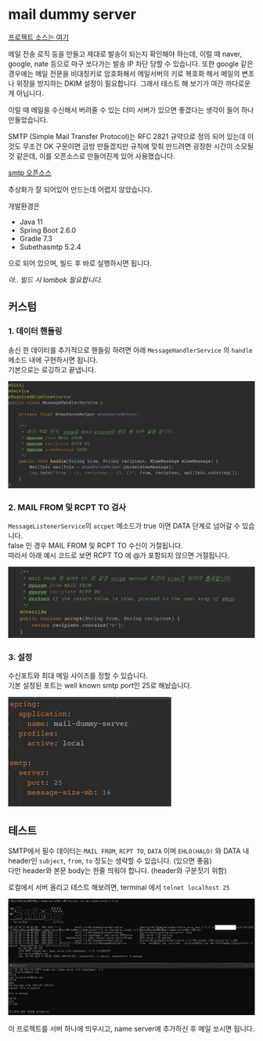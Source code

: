 # mail dummy server

[프로젝트 소스는 여기](https://github.com/sunghs/mail-dummy-server)

메일 전송 로직 등을 만들고 제대로 발송이 되는지 확인해야 하는데, 이럴 때 naver, google, nate 등으로 마구 쏘다가는 발송 IP 차단 당할 수 있습니다. 또한 google 같은 경우에는 메일 전문을 비대칭키로 암호화해서 메일서버의 키로 복호화 해서 메일의 변조나 위장을 방지하는 DKIM 설정이 필요합니다. 그래서 테스트 해 보기가 여간 까다로운게 아닙니다.

이럴 때 메일을 수신해서 버려줄 수 있는 더미 서버가 있으면 좋겠다는 생각이 들어 하나 만들었습니다.

SMTP (Simple Mail Transfer Protocol)는 RFC 2821 규약으로 정의 되어 있는데 이것도 무조건 OK 구문이면 금방 만들겠지만 규칙에 맞춰 만드려면 굉장한 시간이 소모될 것 같은데, 이를 오픈소스로 만들어진게 있어 사용했습니다.

[smtp 오픈소스](https://github.com/voodoodyne/subethasmtp)

추상화가 잘 되어있어 만드는데 어렵지 않았습니다.

개발환경은

- Java 11
- Spring Boot 2.6.0
- Gradle 7.3
- Subethasmtp 5.2.4

으로 되어 있으며, 빌드 후 바로 실행하시면 됩니다.

*아.. 빌드 시 lombok 필요합니다.*

## 커스텀

### 1. 데이터 핸들링
송신 한 데이터를 추가적으로 핸들링 하려면 아래 `MessageHandlerService` 의 `handle` 메소드 내에 구현하시면 됩니다.  
기본으로는 로깅하고 끝냅니다.

![](../../static/TOY_PROJECT/MessageHandlerService.png)

### 2. MAIL FROM 및 RCPT TO 검사
`MessageListenerService`의 `accpet` 메소드가 true 이면 DATA 단계로 넘어갈 수 있습니다.  
false 인 경우 MAIL FROM 및 RCPT TO 수신이 거절됩니다.  
따라서 아래 예시 코드로 보면 RCPT TO 에 @가 포함되지 않으면 거절됩니다.

![](../../static/TOY_PROJECT/MessageListenerService.png)

### 3. 설정
수신포트와 최대 메일 사이즈를 정할 수 있습니다.  
기본 설정된 포트는 well known smtp port인 25로 해놨습니다.

![](../../static/TOY_PROJECT/application.yml.png)

## 테스트
SMTP에서 필수 데이터는 `MAIL FROM`, `RCPT TO`, `DATA` 이며
`EHLO(HALO)` 와 DATA 내 header인 `subject`, `from`, `to` 정도는 생략할 수 있습니다. (있으면 좋음)  
다만 header와 본문 body는 한줄 띄워야 합니다. (header와 구분짓기 위함)

로컬에서 서버 올리고 테스트 해보려면, terminal 에서 `telnet localhost 25`

![](../../static/TOY_PROJECT/example.png)

이 프로젝트를 서버 하나에 띄우시고, name server에 추가하신 후 메일 쏘시면 됩니다.

